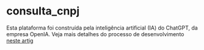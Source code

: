 # consulta_cnpj

Esta plataforma foi construída pela inteligência artificial (IA) do ChatGPT, da empresa OpenIA. 
Veja mais detalhes do processo de desenvolvimento [neste artig](https://lucasthaynan.medium.com/usando-chatgpt-para-criar-p%C3%A1gina-de-consulta-de-cnpj-em-poucos-minutos-7653fca37be9)
